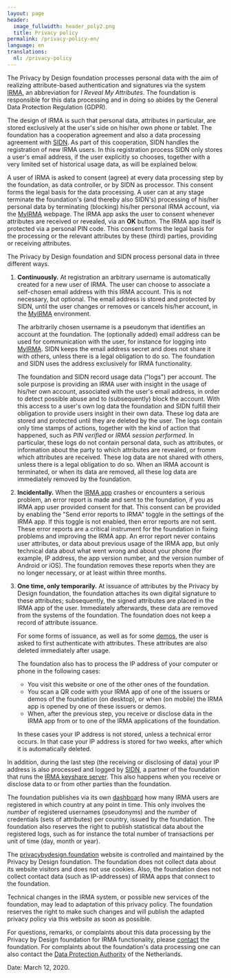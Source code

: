 ```yaml
---
layout: page
header:
  image_fullwidth: header_poly2.png
  title: Privacy policy
permalink: /privacy-policy-en/
language: en
translations:
  nl: /privacy-policy
---
```


The Privacy by Design foundation processes personal data with the aim
of realizing attribute-based authentication and signatures via the
system [IRMA](/irma-en), an abbreviation for *I Reveal My Attributes*.
The foundation is responsible for this data processing and in doing so
abides by the General Data Protection Regulation (GDPR).

The design of IRMA is such that personal data, attributes in
particular, are stored exclusively at the user's side on his/her own
phone or tablet. The foundation has a cooperation agreement and also a
data processing agreement with
[SIDN](https://www.sidn.nl/en/news-and-blogs/sidn-and-privacy-by-design-join-forces-for-privacy-friendly-electronic-identities-based-on-irma).
As part of this cooperation, SIDN handles the registration of new IRMA
users. In this registration process SIDN only stores a user's email
address, if the user explicitly so chooses, together with a very
limited set of historical usage data, as will be explained below.

A user of IRMA is asked to consent (agree) at every data processing
step by the foundation, as data controller, or by SIDN as
processor. This consent forms the legal basis for the data
processing. A user can at any stage terminate the foundation's (and
thereby also SIDN's) processing of his/her personal data by
terminating (blocking) his/her personal IRMA account, via the
[MyIRMA](/myirma) webpage. The IRMA app asks the user to consent
whenever attributes are received or revealed, via an **OK**
button. The IRMA app itself is protected via a personal PIN code. This
consent forms the legal basis for the processing or the relevant
attributes by these (third) parties, providing or receiving
attributes.

The Privacy by Design foundation and SIDN process personal data in
three different ways.

1. **Continuously.** At registration an arbitrary username is
   automatically created for a new user of IRMA. The user can choose
   to associate a self-chosen email address with this IRMA
   account. This is not necessary, but optional. The email address is
   stored and protected by SIDN, until the user changes or
   removes or cancels his/her account, in the [MyIRMA](/myirma)
   environment.

   The arbitrarily chosen username is a pseudonym that identifies an
   account at the foundation. The (optionally added) email address 
   can be used for communication with the user, for instance for
   logging into [MyIRMA](/myirma). SIDN keeps the email
   address secret and does not share it with others, unless there is a
   legal obligation to do so. The foundation and SIDN uses the address
   exclusively for IRMA functionality.

   The foundation and SIDN record usage data ("logs") per account. The
   sole purpose is providing an IRMA user with insight in the usage of
   his/her own account, associated with the user's email address, in
   order to detect possible abuse and to (subsequently) block the
   account. With this access to a user's own log data the foundation
   and SIDN fulfill their obligation to provide users insight in their
   own data. These log data are stored and protected until they are
   deleted by the user. The logs contain only time stamps of actions,
   together with the kind of action that happened, such as *PIN
   verified* or *IRMA session performed*. In particular, these logs do
   not contain personal data, such as attributes, or information about
   the party to which attributes are revealed, or fromm which
   attributes are received. These log data are not shared with others,
   unless there is a legal obligation to do so. When an IRMA account
   is terminated, or when its data are removed, all these log data are
   immediately removed by the foundation.

2. **Incidentally.** When the [IRMA app](/download-en) crashes or
   encounters a serious problem, an error report is made and sent to
   the foundation, if you as IRMA app user provided consent for that.
   This consent can be provided by enabling the "Send error reports to IRMA"
   toggle in the settings of the IRMA app. If this toggle is not enabled, then
   error reports are not sent. These error reports are a critical instrument for
   the foundation in fixing problems and improving the IRMA app.  An
   error report never contains user attributes, or data about
   previous usage of the IRMA app, but only technical data about what
   went wrong and about your phone (for example, IP address, the app
   version number, and the version number of Android or iOS). The
   foundation removes these reports when they are no longer necessary,
   or at least within three months.

3. **One time, only temporarily.** At issuance of attributes by the
   Privacy by Design foundation, the foundation attaches its own
   digital signature to these attributes; subsequently, the signed
   attributes are placed in the IRMA app of the user. Immediately
   afterwards, these data are removed from the systems of the
   foundation. The foundation does not keep a record of attribute
   issuance.

   For some forms of issuance, as well as for some <a href="/demo-en/">demos</a>,
   the user is asked to first authenticate with attributes. These attributes are also
   deleted immediately after usage.

   The foundation also has to process the IP address of your computer or phone
   in the following cases:

   * You visit this website or one of the other ones of the foundation.
   * You scan a QR code with your IRMA app of one of the issuers or demos
     of the foundation (on desktop), or when (on mobile) the IRMA app is opened
     by one of these issuers or demos.
   * When, after the previous step, you receive or disclose data in the IRMA app
     from or to one of the IRMA applications of the foundation.

   In these cases your IP address is not stored, unless a technical error occurs.
   In that case your IP address is stored for two weeks, after which it is
   automatically deleted.

In addition, during the last step (the receiving or disclosing of data) your
IP address is also processed and logged by [SIDN](https://sidn.nl/en), a partner
of the foundation that runs the [IRMA keyshare server](/irma-explanation/#hood).
This also happens when you receive or disclose data to or from other parties than
the foundation.

The foundation publishes via its own [dashboard](/dashboard/)
how many IRMA users are registered in which country at any point in
time. This only involves the *number* of registered usernames
(pseudonyms) and the *number* of credentials (sets of attributes) per
country, issued by the foundation. The foundation also reserves the
right to publish statistical data about the registered logs, such as
for instance the total number of transactions per unit of time (day,
month or year).

The [privacybydesign.foundation](https://privacybydesign.foundation)
website is controlled and maintained by the Privacy by Design
foundation. The foundation does not collect data about its website
visitors and does not use cookies. Also, the foundation does not
collect contact data (such as IP-addresses) of IRMA apps that connect
to the foundation.

Technical changes in the IRMA system, or possible new services of the
foundation, may lead to adaptation of this privacy policy. The
foundation reserves the right to make such changes and will publish
the adapted privacy policy via this website as soon as possible.

For questions, remarks, or complaints about this data processing by
the Privacy by Design foundation for IRMA functionality, please
[contact](/contact-en) the foundation. For complaints about the
foundation's data processing one can also contact the [Data Protection
Authority](https://autoriteitpersoonsgegevens.nl/en) of the
Netherlands.

Date: March 12, 2020.
